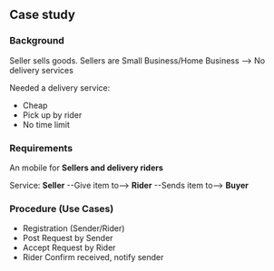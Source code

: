 ## Case study

### Background

Seller sells goods. 
Sellers are Small Business/Home Business --> No delivery services

Needed a delivery service: 

- Cheap
- Pick up by rider
- No time limit

### Requirements

An mobile for **Sellers and delivery riders**

Service: **Seller** --Give item to--> **Rider** --Sends item to--> **Buyer**

### Procedure (Use Cases)

- Registration (Sender/Rider)
- Post Request by Sender
- Accept Request by Rider
- Rider Confirm received, notify sender